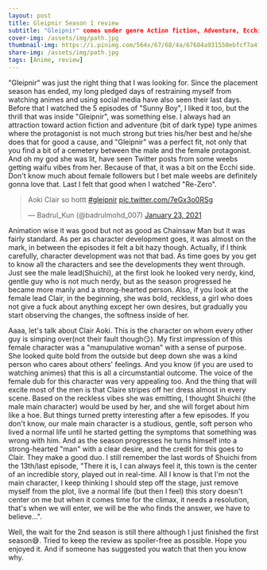 ```yaml
---
layout: post
title: Gleipnir Season 1 review
subtitle: "Gleipnir" comes under genre Action fiction, Adventure, Ecchi.It was just the right thing that I was looking for. 
cover-img: /assets/img/path.jpg
thumbnail-img: https://i.pinimg.com/564x/67/68/4a/67684a931550ebfcf7a4f933c1045cc1.jpg
share-img: /assets/img/path.jpg
tags: [Anime, review]
---
```


"Gleipnir" was just the right thing that I was looking for. Since the placement season has ended, my long pledged days of restraining myself from watching animes and using social media have also seen their last days. Before that I watched the 5 episodes of "Sunny Boy", I liked it too, but the thrill that was inside "Gleipnir", was something else. I always had an attraction toward action fiction and adventure (bit of dark type) type animes where the protagonist is not much strong but tries his/her best and he/she does that for good a cause, and "Gleipnir" was a perfect fit, not only that you find a bit of a cemetery between the male and the female protagonist. And oh my god she was lit, have seen Twitter posts from some weebs getting waifu vibes from her. Because of that, it was a bit on the Ecchi side. Don't know much about female followers but I bet male weebs are definitely gonna love that. Last I felt that good when I watched "Re-Zero".

<blockquote class="twitter-tweet"><p lang="en" dir="ltr">Aoki Clair so hottt <a href="https://twitter.com/hashtag/gleipnir?src=hash&amp;ref_src=twsrc%5Etfw">#gleipnir</a> <a href="https://t.co/7eGx3o0RSg">pic.twitter.com/7eGx3o0RSg</a></p>&mdash; Badrul_Kun (@badrulmohd_007) <a href="https://twitter.com/badrulmohd_007/status/1353059432297492482?ref_src=twsrc%5Etfw">January 23, 2021</a></blockquote> <script async src="https://platform.twitter.com/widgets.js" charset="utf-8"></script>

Animation wise it was good but not as good as Chainsaw Man but it was fairly standard. As per as character development goes, it was almost on the mark, in between the episodes it felt a bit hazy though. Actually, if I think carefully, character development was not that bad. As time goes by you get to know all the characters and see the developments they went through. Just see the male lead(Shuichi), at the first look he looked very nerdy, kind, gentle guy who is not much nerdy, but as the season progressed he became more manly and a strong-hearted person. Also, if you look 
at the female lead Clair, in the beginning, she was bold, reckless, a girl who does not give a fuck about anything except her own desires, but gradually you start observing the changes, the softness inside of her.

Aaaa, let's talk about Clair Aoki. This is the character on whom every other guy is simping over(not their fault though😏). My first impression of this female character was a "manupulative woman" with a sense of purpose. She looked quite bold from the outside but deep down she was a kind person who cares about others' feelings. And you know (if you are used to watching animes) that this is all a circumstantial outcome. The voice of the female dub for this character was very appealing too. And the thing that will excite most of the men is that Claire stripes off her dress almost in every scene. Based on the reckless vibes she was emitting, I thought Shuichi (the male main character) would be used by her, and she will forget about him like a hoe.
But things turned pretty interesting after a few episodes. If you don't know, our male main character is a studious, gentle, soft person who lived a normal life until he started getting the symptoms that something was wrong with him. And as the season progresses he turns himself into a strong-hearted "man" with a clear desire, and the credit for this goes to Clair. They make a good duo. I still remember the last words of Shuichi from the 13th/last episode, "There it is, I can always feel it, this town is the center of an incredible story, played out in real-time. All I know is that
I'm not the main character, I keep thinking I should step off the stage, just remove myself from the plot, live a normal life (but then I feel) this story doesn't center on me but when it comes time for the climax, it needs a resolution, that's when we will enter, we will be the who finds the answer, we have to believe...". 


Well, the wait for the 2nd season is still there although I just finished the first season😅. Tried to keep the review as spoiler-free as possible. Hope you enjoyed it. And if someone has suggested you watch that then you know why.
